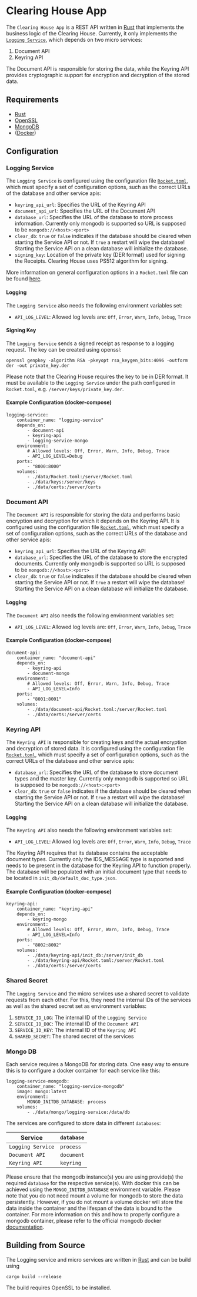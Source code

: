 # Clearing House App

The `Clearing House App` is a REST API written in [Rust](https://www.rust-lang.org) that implements the business logic of the Clearing House. Currently, it only implements the [`Logging Service`](https://github.com/International-Data-Spaces-Association/IDS-RAM_4_0/blob/main/documentation/3_Layers_of_the_Reference_Architecture_Model/3_5_System_Layer/3_5_5_Clearing_House.md), which depends on two micro services:

1. Document API
2. Keyring API

The Document API is responsible for storing the data, while the Keyring API provides cryptographic support for encryption and decryption of the stored data.

## Requirements
- [Rust](https://www.rust-lang.org)
- [OpenSSL](https://www.openssl.org)
- [MongoDB](https://www.mongodb.com)
- ([Docker](https://www.docker.com))

## Configuration

### Logging Service
The `Logging Service` is configured using the configuration file [`Rocket.toml`](logging-service/Rocket.toml), which must specify a set of configuration options, such as the correct URLs of the database and other service apis:
- `keyring_api_url`: Specifies the URL of the Keyring API
- `document_api_url`: Specifies the URL of the Document API
- `database_url`: Specifies the URL of the database to store process information. Currently only mongodb is supported so URL is supposed to be `mongodb://<host>:<port>`
- `clear_db`: `true` or `false` indicates if the database should be cleared when starting the Service API or not. If `true` a restart will wipe the database! Starting the Service API on a clean database will initialize the database.
- `signing_key`: Location of the private key (DER format) used for signing the Receipts. Clearing House uses PS512 algorithm for signing.

More information on general configuration options in a `Rocket.toml` file can be found [here](https://rocket.rs/v0.5-rc/guide/configuration/#rockettoml).

#### Logging
The `Logging Service` also needs the following environment variables set:
- `API_LOG_LEVEL`: Allowed log levels are: `Off`, `Error`, `Warn`, `Info`, `Debug`, `Trace`

#### Signing Key
The `Logging Service` sends a signed receipt as response to a logging request. The key can be created using openssl:

`openssl genpkey -algorithm RSA -pkeyopt rsa_keygen_bits:4096 -outform der -out private_key.der`

Please note that the Clearing House requires the key to be in DER format. It must be available to the `Logging Service` under the path configured in `Rocket.toml`, e.g. `/server/keys/private_key.der`.

#### Example Configuration (docker-compose)
```
logging-service:
    container_name: "logging-service"
    depends_on:
        - document-api
        - keyring-api
        - logging-service-mongo
    environment:
        # Allowed levels: Off, Error, Warn, Info, Debug, Trace
        - API_LOG_LEVEL=Debug
    ports:
        - "8000:8000"
    volumes:
        - ./data/Rocket.toml:/server/Rocket.toml
        - ./data/keys:/server/keys
        - ./data/certs:/server/certs
```

### Document API
The `Document API` is responsible for storing the data and performs basic encryption and decryption for which it depends on the Keyring API. It is configured using the configuration file [`Rocket.toml`](document-api/Rocket.toml), which must specify a set of configuration options, such as the correct URLs of the database and other service apis:
- `keyring_api_url`: Specifies the URL of the Keyring API
- `database_url`: Specifies the URL of the database to store the encrypted documents. Currently only mongodb is supported so URL is supposed to be `mongodb://<host>:<port>`
- `clear_db`: `true` or `false` indicates if the database should be cleared when starting the Service API or not. If `true` a restart will wipe the database! Starting the Service API on a clean database will initialize the database.

#### Logging
The `Document API` also needs the following environment variables set:
- `API_LOG_LEVEL`: Allowed log levels are: `Off`, `Error`, `Warn`, `Info`, `Debug`, `Trace`

#### Example Configuration (docker-compose)
```
document-api:
    container_name: "document-api"
    depends_on:
        - keyring-api
        - document-mongo
    environment:
        # Allowed levels: Off, Error, Warn, Info, Debug, Trace
        - API_LOG_LEVEL=Info
    ports:
        - "8001:8001"
    volumes:
        - ./data/document-api/Rocket.toml:/server/Rocket.toml
        - ./data/certs:/server/certs
```

### Keyring API
The `Keyring API` is responsible for creating keys and the actual encryption and decryption of stored data. It is configured using the configuration file [`Rocket.toml`](keyring-api/Rocket.toml), which must specify a set of configuration options, such as the correct URLs of the database and other service apis:
- `database_url`: Specifies the URL of the database to store document types and the master key. Currently only mongodb is supported so URL is supposed to be `mongodb://<host>:<port>`
- `clear_db`: `true` or `false` indicates if the database should be cleared when starting the Service API or not. If `true` a restart will wipe the database! Starting the Service API on a clean database will initialize the database.

#### Logging
The `Keyring API` also needs the following environment variables set:
- `API_LOG_LEVEL`: Allowed log levels are: `Off`, `Error`, `Warn`, `Info`, `Debug`, `Trace`

The Keyring API requires that its database contains the acceptable document types. Currently only the IDS_MESSAGE type is supported and needs to be present in the database for the Keyring API to function properly. The database will be populated with an initial document type that needs to be located in `init_db/default_doc_type.json`.

#### Example Configuration (docker-compose)
```
keyring-api:
    container_name: "keyring-api"
    depends_on:
        - keyring-mongo
    environment:
        # Allowed levels: Off, Error, Warn, Info, Debug, Trace
        - API_LOG_LEVEL=Info
    ports:
        - "8002:8002"
    volumes:
        - ./data/keyring-api/init_db:/server/init_db
        - ./data/keyring-api/Rocket.toml:/server/Rocket.toml
        - ./data/certs:/server/certs
```

### Shared Secret
The `Logging Service` and the micro services use a shared secret to validate requests from each other. For this, they need the internal IDs of the services as well as the shared secret set as environment variables:
1. `SERVICE_ID_LOG`: The internal ID of the `Logging Service`
2. `SERVICE_ID_DOC`: The internal ID of the `Document API`
3. `SERVICE_ID_KEY`: The internal ID of the `Keyring API`
4. `SHARED_SECRET`: The shared secret of the services

### Mongo DB
Each service requires a MongoDB for storing data. One easy way to ensure this is to configure a docker container for each service like this:

```
logging-service-mongodb:
    container_name: "logging-service-mongodb"
    image: mongo:latest
    environment: 
        MONGO_INITDB_DATABASE: process
    volumes:
        - ./data/mongo/logging-service:/data/db
```

The services are configured to store data in different `databases`:

| Service | `database` |
|-----|------|
|`Logging Service`| `process`|
|`Document API`| `document`|
|`Keyring API`| `keyring`|

Please ensure that the mongodb instance(s) you are using provide(s) the required `database` for the respective service(s). With docker this can be achieved using the `MONGO_INITDB_DATABASE` environment variable. Please note that you do not need mount a volume for mongodb to store the data persistently. However, if you do not mount a volume docker will store the data inside the container and the lifespan of the data is bound to the container. For more information on this and how to properly configure a mongodb container, please refer to the official mongodb docker [documentation](https://hub.docker.com/_/mongo).

## Building from Source
The Logging service and micro services are written in [Rust](https://www.rust-lang.org) and can be build using

```
cargo build --release
```

The build requires OpenSSL to be installed.
